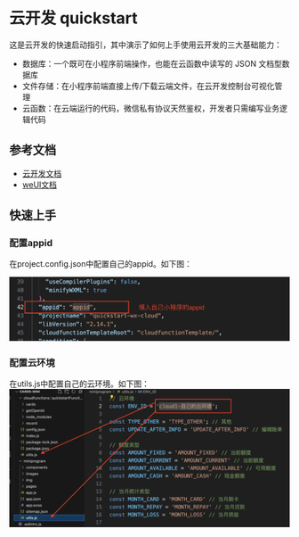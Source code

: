 # 云开发 quickstart

这是云开发的快速启动指引，其中演示了如何上手使用云开发的三大基础能力：

- 数据库：一个既可在小程序前端操作，也能在云函数中读写的 JSON 文档型数据库
- 文件存储：在小程序前端直接上传/下载云端文件，在云开发控制台可视化管理
- 云函数：在云端运行的代码，微信私有协议天然鉴权，开发者只需编写业务逻辑代码

## 参考文档

- [云开发文档](https://developers.weixin.qq.com/miniprogram/dev/wxcloud/basis/getting-started.html)
- [weUI文档](https://github.com/wechat-miniprogram/weui-miniprogram/blob/master/docs/slideview.md)


## 快速上手

### 配置appid

在project.config.json中配置自己的appid。如下图：

![](./appid.png)

### 配置云环境
在utils.js中配置自己的云环境。如下图：
![](./cloud1.png)


